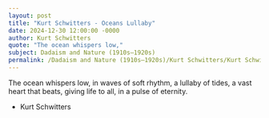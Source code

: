 ```yaml
---
layout: post
title: "Kurt Schwitters - Oceans Lullaby"
date: 2024-12-30 12:00:00 -0000
author: Kurt Schwitters
quote: "The ocean whispers low,"
subject: Dadaism and Nature (1910s–1920s)
permalink: /Dadaism and Nature (1910s–1920s)/Kurt Schwitters/Kurt Schwitters - Oceans Lullaby
---
```


The ocean whispers low,
in waves of soft rhythm,
a lullaby of tides,
a vast heart that beats,
giving life to all,
in a pulse of eternity.

- Kurt Schwitters
